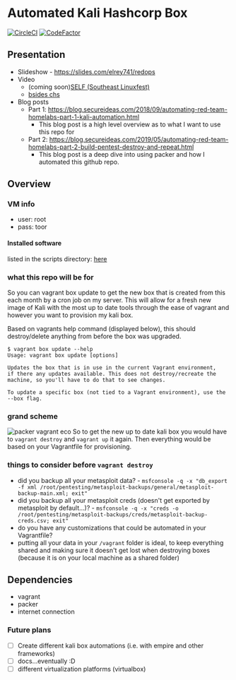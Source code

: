 # Automated Kali Hashcorp Box

[![CircleCI](https://circleci.com/gh/elreydetoda/packer-kali_linux.svg?style=svg)](https://circleci.com/gh/elreydetoda/packer-kali_linux)
[![CodeFactor](https://www.codefactor.io/repository/github/elreydetoda/packer-kali_linux/badge)](https://www.codefactor.io/repository/github/elreydetoda/packer-kali_linux)

## Presentation

* Slideshow - https://slides.com/elrey741/redops
* Video
  * (coming soon)[SELF (Southeast Linuxfest)](https://www.youtube.com/user/southeastlinuxfest/playlists)
  * [bsides chs](http://youtu.be/9EnDotVmcl8)
* Blog posts
  * Part 1: https://blog.secureideas.com/2018/09/automating-red-team-homelabs-part-1-kali-automation.html
    * This blog post is a high level overview as to what I want to use this repo for
  * Part 2: https://blog.secureideas.com/2019/05/automating-red-team-homelabs-part-2-build-pentest-destroy-and-repeat.html
    * This blog post is a deep dive into using packer and how I automated this github repo.


## Overview
### VM info
- user: root
- pass: toor

#### Installed software
listed in the scripts directory: [here](https://github.com/elreydetoda/packer-kali_linux/tree/master/prov_packer)

### what this repo will be for
So you can vagrant box update to get the new box that is created from this each month by a cron job on my server. This will allow for a fresh new image of Kali with the most up to date tools through the ease of vagrant and however you want to provision my kali box.

Based on vagrants help command (displayed below), this should destroy/delete anything from before the box was upgraded. 

```
$ vagrant box update --help
Usage: vagrant box update [options]

Updates the box that is in use in the current Vagrant environment,
if there any updates available. This does not destroy/recreate the
machine, so you'll have to do that to see changes.

To update a specific box (not tied to a Vagrant environment), use the
--box flag.
```

### grand scheme
![packer vagrant eco](images/packer_vagrant_eco.png)
So to get the new up to date kali box you would have to `vagrant destroy` and `vagrant up` it again. Then everything would be based on your Vagrantfile for provisioning.

### things to consider before `vagrant destroy`
- did you backup all your metasploit data? - `msfconsole -q -x "db_export -f xml /root/pentesting/metasploit-backups/general/metasploit-backup-main.xml; exit"`
- did you backup all your metasploit creds (doesn't get exported by metasploit by default...)? - `msfconsole -q -x "creds -o /root/pentesting/metasploit-backups/creds/metasploit-backup-creds.csv; exit"`
- do you have any customizations that could be automated in your Vagrantfile?
- putting all your data in your `/vagrant` folder is ideal, to keep everything shared and making sure it doesn't get lost when destroying boxes (because it is on your local machine as a shared folder)

## Dependencies
- vagrant
- packer
- internet connection

### Future plans
- [ ] Create different kali box automations (i.e. with empire and other frameworks)
- [ ] docs...eventually :D
- [ ] different virtualization platforms (virtualbox)
